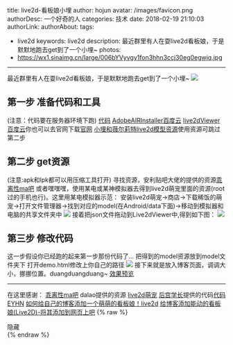 title: live2d-看板娘小埋
author: hojun
avatar: /images/favicon.png
authorDesc: 一个好奇的人
categories: 技术
date: 2018-02-19 21:10:03
authorLink:
authorAbout:
tags:
 - live2d
keywords: live2d
description: 最近群里有人在耍live2d看板娘，于是默默地跑去get到了一个小埋~
photos:
 - https://wx1.sinaimg.cn/large/006bYVyvgy1fon3hhn3ccj30eg0egwjq.jpg
---
最近群里有人在耍live2d看板娘，于是默默地跑去get到了一个小埋~
![](https://wx1.sinaimg.cn/large/006bYVyvgy1fon3hhn3ccj30eg0egwjq.jpg)
## **第一步 准备代码和工具**
(注意：代码要在服务器环境下跑)
[代码](https://github.com/journey-ad/Live2D?_blank)
[AdobeAIRInstaller百度云](https://pan.baidu.com/s/1gfTTjTh?_blank)
[live2dViewer百度云](https://pan.baidu.com/s/1ggqTLU7?_blank)你也可以去官网下载[官网](http://sites.cybernoids.jp/cubism2/tools/live2d-viewer?_blank)
[小埋和薇尔莉特live2d模型资源](https://github.com/honjun/live2d-model)使用资源可跳过第二步
## **第二步 get资源**
(注意:apk和lpk都可以用压缩工具打开)
寻找资源，安利贴吧大佬的提供的资源[乖离性ma吧](https://tieba.baidu.com/p/4941885290?_blank)
或者嘿嘿嘿，使用某电或某神模拟器去得到live2d萌宠里面的资源(root过的手机也行)。这里用某电模拟器示范：
安装live2d萌宠->商店->下载稀饭的萌宠->打开文件管理器->找到对应的model(在Android/data下面)->移动到模拟器和电脑的共享文件夹中
![](https://wx3.sinaimg.cn/large/006bYVyvgy1fon2xpswjaj30bi0jo455.jpg)
接着把json文件拖动到Live2dViewer中,得到如下图：
![](https://wx3.sinaimg.cn/large/006bYVyvgy1fon2xm1ceij30zz0kjn2y.jpg)
## **第三步 修改代码**
这一步假设你已经跑的起来第一步那份代码了...
把得到的model资源放到model文件夹下
打开demo.html修改上你自己的路径
![](https://wx1.sinaimg.cn/large/006bYVyvgy1fon2xthv0bj30os0cwt9z.jpg)
接下来就是放入博客页面，调调大小，挪挪位置。duangduangduang~
[效果预览](https://www.hojun.cn//2018/02/19/live2d-看板娘小埋/)

----------
在这里感谢：
[乖离性ma吧](https://tieba.baidu.com/p/4941885290?_blank) dalao提供的资源
[live2d萌宠](http://www.52pk.com/pet?_blank)
[后宫学长](https://haremu.com/p/205?_blank)提供的代码[代码](https://github.com/journey-ad/Live2D?_blank)
[EYHN](https://github.com/EYHN/hexo-helper-live2d?_blank)
[如何给自己的博客添加一个萌萌的看板娘！live2d](https://www.ohyhello.com/530?_blank)
[给博客添加能动的看板娘(Live2D)-将其添加到网页上吧](https://imjad.cn/archives/lab/add-dynamic-poster-girl-with-live2d-to-your-blog-02?_blank)
{% raw %}
<link rel="stylesheet" href="/live2d/css/live2d.css" />
<div id="landlord">
    <div class="message"></div>
    <canvas id="live2d" width="280" height="375" class="live2d"></canvas>
    <div class="hide-button">隐藏</div>
</div>
<script type="text/javascript" src="https://cdn.bootcss.com/jquery/2.2.4/jquery.min.js"></script>
<script type="text/javascript">
    var message_Path = '/live2d/'
    var home_Path = 'https://www.hojun.com/'
</script>
<script type="text/javascript" src="/live2d/js/live2d.js"></script>
<script type="text/javascript" src="/live2d/js/message.js"></script>
<script type="text/javascript">
  $(function(){
    loadlive2d("live2d", "/live2d/model/xiaomai/xiaomai.json");
  })
</script>
{% endraw %}